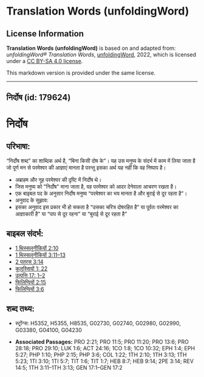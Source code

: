 # Translation Words (unfoldingWord)

## License Information

**Translation Words (unfoldingWord)** is based on and adapted from: _unfoldingWord® Translation Words_, [unfoldingWord](https://unfoldingword.org/utw), 2022, which is licensed under a [CC BY-SA 4.0 license](https://creativecommons.org/licenses/by-sa/4.0/legalcode.en).

This markdown version is provided under the same license.



--------------------------------

## निर्दोष (id: 179624)

निर्दोष
=======

परिभाषा:
--------

“निर्दोष शब्द” का शाब्दिक अर्थ है, “बिना किसी दोष के”। यह उस मनुष्य के संदर्भ में काम में लिया जाता है जो पूर्ण मन से परमेश्वर की आज्ञाएं मानता है परन्तु इसका अर्थ यह नहीं कि वह निष्पाप है।

* अब्राहम और नूह परमेश्वर की दृष्टि में निर्दोष थे।
* जिस मनुष्य को "निर्दोष" माना जाता है, वह परमेश्वर को आदर देनेवाला आचरण रखता है।
* एक बाइबल पद के अनुसार निर्दोष मनुष्य “परमेश्वर का भय मानता है और बुराई से दूर रहता है”।
* अनुवाद के सुझाव:
* इसका अनुवाद इस प्रकार भी हो सकता है “उसका चरित्र दोषरहित है” या पूर्वतः परमेश्वर का आज्ञाकारी है” या “पाप से दूर रहना” या “बुराई से दूर रहता है”

बाइबल संदर्भ:
-------------

* [1 थिस्सलुनीकियों 2:10](https://ref.ly/1Thess0:0)
* [1 थिस्सलुनीकियों 3:11–13](https://ref.ly/1Thess0:0)
* [2 पतरस 3:14](https://ref.ly/2Pet0:0)
* [कुलुस्सियों 1: 22](https://ref.ly/Col1:0)
* [उत्पत्ति 17: 1–2](https://ref.ly/Gen17:0)
* [फिलिप्पियों 2:15](https://ref.ly/Phil2:15)
* [फिलिप्पियों 3:6](https://ref.ly/Phil3:6)

शब्द तथ्य:
----------

* स्ट्रोंग्स: H5352, H5355, H8535, G02730, G02740, G02980, G02990, G03380, G04100, G04230

* **Associated Passages:** PRO 2:21; PRO 11:5; PRO 11:20; PRO 13:6; PRO 28:18; PRO 29:10; LUK 1:6; ACT 24:16; 1CO 1:8; 1CO 10:32; EPH 1:4; EPH 5:27; PHP 1:10; PHP 2:15; PHP 3:6; COL 1:22; 1TH 2:10; 1TH 3:13; 1TH 5:23; 1TI 3:10; 1TI 5:7; TIT 1:6; TIT 1:7; HEB 8:7; HEB 9:14; 2PE 3:14; REV 14:5; 1TH 3:11–1TH 3:13; GEN 17:1–GEN 17:2

